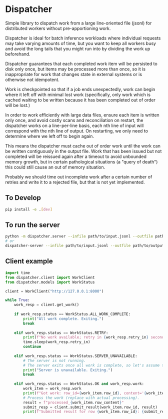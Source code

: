 # Dispatcher

Simple library to dispatch work from a large line-oriented file (jsonl) for
distributed workers without pre-apportioning work.

Dispatcher is ideal for batch inference workloads where individual requests
may take varying amounts of time, but you want to keep all workers busy and
avoid the long tails that you might run into by dividing the work up
beforehand.

Dispatcher guarantees that each completed work item will be persisted to disk
only once, but items may be processed more than once, so it is inappropriate
for work that changes state in external systems or is otherwise not idempotent.

Work is checkpointed so that if a job ends unexpectedly, work can begin where
it left off with minimal lost work (specifically, only work which is cached
waiting to be written because it has been completed out of order will be lost.)

In order to work efficiently with large data files, ensure each item is written
only once, and avoid costly scans and reconciliation on restart, the
dispatcher works on a line-per-line basis, each nth line of input will
correspond with the nth line of output. On restarting, we only need to
determine where we left off to begin again.

This means the dispatcher must cache out of order work until the work can be
written contiguously in the output file. Work that has been issued but not
completed will be reissued again after a timeout to avoid unbounded memory
growth, but in certain pathological situations (a "query of death") this could
still cause an out of memory situation.

Probably we should time out incomplete work after a certain number of retries
and write it to a rejected file, but that is not yet implemented.


## To Develop

```bash
pip install -e .[dev]
```

## To run the server
```bash
python -m dispatcher.server --infile path/to/input.jsonl --outfile path/to/output.jsonl
# or
dispatcher-server --infile path/to/input.jsonl --outfile path/to/output.jsonl
```

## Client example
```python
import time
from dispatcher.client import WorkClient
from dispatcher.models import WorkStatus

client = WorkClient("http://127.0.0.1:8000")

while True:
    work_resp = client.get_work()
    
    if work_resp.status == WorkStatus.ALL_WORK_COMPLETE:
        print("All work complete. Exiting.")
        break
        
    elif work_resp.status == WorkStatus.RETRY:
        print(f"No work available; retry in {work_resp.retry_in} seconds.")
        time.sleep(work_resp.retry_in)
        continue
        
    elif work_resp.status == WorkStatus.SERVER_UNAVAILABLE:
        # The server is not running.
        # The server exits once all work is complete, so let's assume that's the case here.
        print("Server is unavailable. Exiting.")
        break
        
    elif work_resp.status == WorkStatus.OK and work_resp.work:
        work_item = work_resp.work
        print(f"Got work: row_id={work_item.row_id}, content='{work_item.row_content}'")
        # Process the work (replace with actual processing).
        result = f"processed_{work_item.row_content}"
        submit_resp = client.submit_result(work_item.row_id, result)
        print(f"Submitted result for row {work_item.row_id}: {submit_resp}")

```
